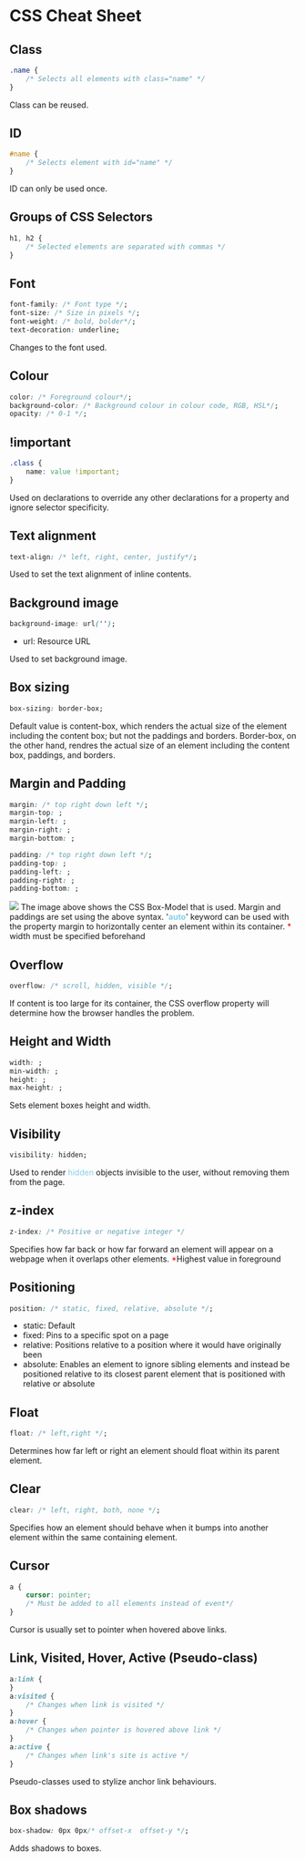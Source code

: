 # CSS Cheat Sheet
## Class
```CSS
.name {
    /* Selects all elements with class="name" */
}
```
Class can be reused.

## ID
```CSS
#name {
    /* Selects element with id="name" */
}
```
ID can only be used once.

## Groups of CSS Selectors
```CSS
h1, h2 {
    /* Selected elements are separated with commas */
}
```

## Font
```CSS 
font-family: /* Font type */;
font-size: /* Size in pixels */;
font-weight: /* bold, bolder*/;
text-decoration: underline;
```
Changes to the font used.

## Colour
```CSS
color: /* Foreground colour*/;
background-color: /* Background colour in colour code, RGB, HSL*/;
opacity: /* 0-1 */;
```

## !important
```css
.class {
    name: value !important;
}
```
Used on declarations to override any other declarations for a property and ignore selector specificity.

## Text alignment
```css
text-align: /* left, right, center, justify*/;
```
Used to set the text alignment of inline contents.

## Background image
```css
background-image: url('');
```
<ul>
    <li>url: Resource URL</li>
</ul>
Used to set background image.

## Box sizing
```css
box-sizing: border-box;
```
Default value is content-box, which renders the actual size of the element including the content box; but not the paddings and borders. Border-box, on the other hand, rendres the actual size of an element including the content box, paddings, and borders.

## Margin and Padding
```css
margin: /* top right down left */;
margin-top: ;
margin-left: ;
margin-right: ;
margin-bottom: ;

padding: /* top right down left */;
padding-top: ;
padding-left: ;
padding-right: ;
padding-bottom: ;
```
<img src='https://media.geeksforgeeks.org/wp-content/uploads/box-model-1.png'>
The image above shows the CSS Box-Model that is used. Margin and paddings are set using the above syntax. '<strong style='color: skyblue;'>auto</strong>'  keyword can be used with the property margin to horizontally center an element within its container.<span style='color: red'> * </span>width must be specified beforehand

## Overflow
```css
overflow: /* scroll, hidden, visible */;
```
If content is too large for its container, the CSS overflow property will determine how the browser handles the problem.

## Height and Width
```css
width: ;
min-width: ;
height: ;
max-height: ;
```
Sets element boxes height and width.

## Visibility
```css
visibility: hidden;
```
Used to render <span style='color: skyblue'>hidden</span> objects invisible to the user, without removing them from the page.

## z-index
```css
z-index: /* Positive or negative integer */
```
Specifies how far back or how far forward an element will appear on a webpage when it overlaps other elements.
<span style='color: red;'>*</span>Highest value in foreground

## Positioning
```css
position: /* static, fixed, relative, absolute */;
```
<ul>
    <li>static: Default</li>
    <li>fixed: Pins to a specific spot on a page</li>
    <li>relative: Positions relative to a position where it would have originally been</li>
    <li>absolute: Enables an element to ignore sibling elements and instead be positioned relative to its closest parent element that is positioned with relative or absolute</li>
</ul>

## Float
```css
float: /* left,right */;
```
Determines how far left or right an element should float within its parent element.

## Clear
```css
clear: /* left, right, both, none */;
```
Specifies how an element should behave when it bumps into another element within the same containing element.

## Cursor
```css
a {
    cursor: pointer;
    /* Must be added to all elements instead of event*/
}

```
Cursor is usually set to pointer when hovered above links.

## Link, Visited, Hover, Active (Pseudo-class)
```css
a:link {
}
a:visited {
    /* Changes when link is visited */
}
a:hover {
    /* Changes when pointer is hovered above link */
}
a:active {
    /* Changes when link's site is active */
}
```
Pseudo-classes used to stylize anchor link behaviours.

## Box shadows
```css
box-shadow: 0px 0px/* offset-x  offset-y */;
```
Adds shadows to boxes.